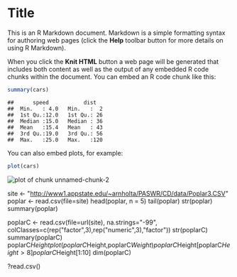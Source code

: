 Title
========================================================

This is an R Markdown document. Markdown is a simple formatting syntax for authoring web pages (click the **Help** toolbar button for more details on using R Markdown).

When you click the **Knit HTML** button a web page will be generated that includes both content as well as the output of any embedded R code chunks within the document. You can embed an R code chunk like this:


```r
summary(cars)
```

```
##      speed           dist    
##  Min.   : 4.0   Min.   :  2  
##  1st Qu.:12.0   1st Qu.: 26  
##  Median :15.0   Median : 36  
##  Mean   :15.4   Mean   : 43  
##  3rd Qu.:19.0   3rd Qu.: 56  
##  Max.   :25.0   Max.   :120
```


You can also embed plots, for example:


```r
plot(cars)
```

![plot of chunk unnamed-chunk-2](figure/unnamed-chunk-2.png) 


site <- "http://www1.appstate.edu/~arnholta/PASWR/CD/data/Poplar3.CSV"
poplar <- read.csv(file=site)
head(poplar, n = 5)
tail(poplar)
str(poplar)
summary(poplar)

poplarC <- read.csv(file=url(site), na.strings="-99", colClasses=c(rep("factor",3),rep("numeric",3),"factor"))
str(poplarC)
summary(poplarC)
poplarC$Height
plot(poplarC$Height,poplarC$Weight)
poplarC$Height[poplarC$Height > 8]
poplarC$Height[1:10]
dim(poplarC)

?read.csv()
